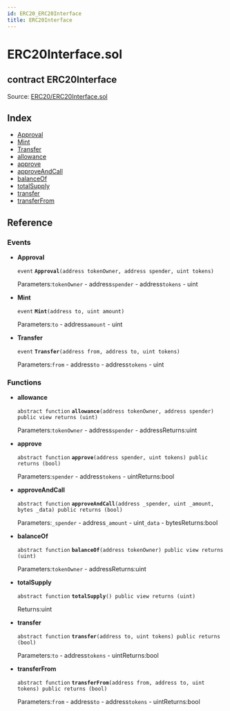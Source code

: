 ```yaml
---
id: ERC20_ERC20Interface
title: ERC20Interface
---
```


# ERC20Interface.sol

## contract ERC20Interface

Source: [ERC20/ERC20Interface.sol](https://github.com/WOM-Protocol/WOM-Ethe/blob/v1.0.0/contracts/ERC20/ERC20Interface.sol)

## Index

* [Approval](https://github.com/WOM-Protocol/WOM-DutchAuction-Documentation/tree/32f9e94995bf5f343ec0fecfe8bc948e5b09bb03/docs/ERC20_ERC20Interface.html#Approval)
* [Mint](https://github.com/WOM-Protocol/WOM-DutchAuction-Documentation/tree/32f9e94995bf5f343ec0fecfe8bc948e5b09bb03/docs/ERC20_ERC20Interface.html#Mint)
* [Transfer](https://github.com/WOM-Protocol/WOM-DutchAuction-Documentation/tree/32f9e94995bf5f343ec0fecfe8bc948e5b09bb03/docs/ERC20_ERC20Interface.html#Transfer)
* [allowance](https://github.com/WOM-Protocol/WOM-DutchAuction-Documentation/tree/32f9e94995bf5f343ec0fecfe8bc948e5b09bb03/docs/ERC20_ERC20Interface.html#allowance)
* [approve](https://github.com/WOM-Protocol/WOM-DutchAuction-Documentation/tree/32f9e94995bf5f343ec0fecfe8bc948e5b09bb03/docs/ERC20_ERC20Interface.html#approve)
* [approveAndCall](https://github.com/WOM-Protocol/WOM-DutchAuction-Documentation/tree/32f9e94995bf5f343ec0fecfe8bc948e5b09bb03/docs/ERC20_ERC20Interface.html#approveAndCall)
* [balanceOf](https://github.com/WOM-Protocol/WOM-DutchAuction-Documentation/tree/32f9e94995bf5f343ec0fecfe8bc948e5b09bb03/docs/ERC20_ERC20Interface.html#balanceOf)
* [totalSupply](https://github.com/WOM-Protocol/WOM-DutchAuction-Documentation/tree/32f9e94995bf5f343ec0fecfe8bc948e5b09bb03/docs/ERC20_ERC20Interface.html#totalSupply)
* [transfer](https://github.com/WOM-Protocol/WOM-DutchAuction-Documentation/tree/32f9e94995bf5f343ec0fecfe8bc948e5b09bb03/docs/ERC20_ERC20Interface.html#transfer)
* [transferFrom](https://github.com/WOM-Protocol/WOM-DutchAuction-Documentation/tree/32f9e94995bf5f343ec0fecfe8bc948e5b09bb03/docs/ERC20_ERC20Interface.html#transferFrom)

## Reference

### Events

* **Approval**

  `event` **`Approval`**`(address tokenOwner, address spender, uint tokens)`

  Parameters:`tokenOwner` - address`spender` - address`tokens` - uint

* **Mint**

  `event` **`Mint`**`(address to, uint amount)`

  Parameters:`to` - address`amount` - uint

* **Transfer**

  `event` **`Transfer`**`(address from, address to, uint tokens)`

  Parameters:`from` - address`to` - address`tokens` - uint

### Functions

* **allowance**

  `abstract function` **`allowance`**`(address tokenOwner, address spender) public view returns (uint)`

  Parameters:`tokenOwner` - address`spender` - addressReturns:uint

* **approve**

  `abstract function` **`approve`**`(address spender, uint tokens) public returns (bool)`

  Parameters:`spender` - address`tokens` - uintReturns:bool

* **approveAndCall**

  `abstract function` **`approveAndCall`**`(address _spender, uint _amount, bytes _data) public returns (bool)`

  Parameters:`_spender` - address`_amount` - uint`_data` - bytesReturns:bool

* **balanceOf**

  `abstract function` **`balanceOf`**`(address tokenOwner) public view returns (uint)`

  Parameters:`tokenOwner` - addressReturns:uint

* **totalSupply**

  `abstract function` **`totalSupply`**`() public view returns (uint)`

  Returns:uint

* **transfer**

  `abstract function` **`transfer`**`(address to, uint tokens) public returns (bool)`

  Parameters:`to` - address`tokens` - uintReturns:bool

* **transferFrom**

  `abstract function` **`transferFrom`**`(address from, address to, uint tokens) public returns (bool)`

  Parameters:`from` - address`to` - address`tokens` - uintReturns:bool

